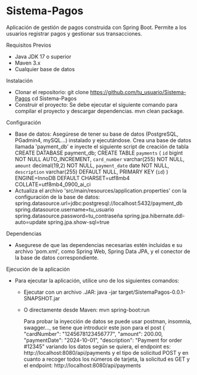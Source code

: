 # Sistema-Pagos
 Aplicación de gestión de pagos construida con Spring Boot. Permite a los usuarios registrar pagos y gestionar sus transacciones.


Requisitos Previos
- Java JDK 17 o superior
- Maven 3.x
- Cualquier base de datos

Instalación
- Clonar el repositorio:
  git clone https://github.com/tu_usuario/Sistema-Pagos
  cd Sistema-Pagos
- Construir el proyecto:
  Se debe ejecutar el siguiente comando para compilar el proyecto y descargar dependencias.
  mvn clean package.

  
Configuración
- Base de datos:
  Asegúrese de tener su base de datos (PostgreSQL, PGadmin4, mySQL...) instalado y ejecutándose.
  Crea una base de datos llamada 'payment_db' e inyecte el siguiente script de creación de tabla
  CREATE DATABASE payment_db;
  CREATE TABLE `payments` (
  `id` bigint NOT NULL AUTO_INCREMENT,
  `card_number` varchar(255) NOT NULL,
  `amount` decimal(19,2) NOT NULL,
  `payment_date` date NOT NULL,
  `description` varchar(255) DEFAULT NULL,
  PRIMARY KEY (`id`)
) ENGINE=InnoDB DEFAULT CHARSET=utf8mb4 COLLATE=utf8mb4_0900_ai_ci
- Actualiza el archivo 'src/main/resources/application.properties' con la configuración de la base de datos:
  spring.datasource.url=jdbc:postgresql://localhost:5432/payment_db
  spring.datasource.username=tu_usuario
  spring.datasource.password=tu_contraseña
  spring.jpa.hibernate.ddl-auto=update
  spring.jpa.show-sql=true

  
Dependencias
- Asegurese de que las dependencias necesarias estén incluidas e su archivo 'pom.xml', como Spring Web, Spring Data JPA, y el conector de la base de datos correspondiente.

  
Ejecución de la aplicación
- Para ejecutar la aplicación, utilice uno de los siguientes comandos:
  - Ejecutar con un archivo .JAR:
    java -jar target/SistemaPagos-0.0.1-SNAPSHOT.jar
  - O directamente desde Maven:
    mvn spring-boot:run

    Para probar la inyección de datos se puede usar postman, insomnia, swagger..., se tiene que introducir este json para el post
    {
    "cardNumber": "1245678123456777",
    "amount": 200.00,
    "paymentDate": "2024-10-01",
    "description": "Payment for order #12345"
variando los datos según se quiera,
el endpoint es:
http://localhost:8080/api/payments
y el tipo de solicitud POST
y en cuanto a recoger todos los números de tarjeta, la solicitud es GET y el endpoint:
http://localhost:8080/api/payments

    
